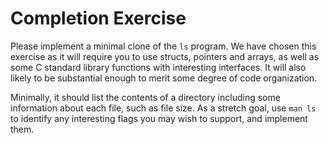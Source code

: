 # Completion Exercise

Please implement a minimal clone of the `ls` program. We have chosen this exercise as it will require you to use structs, pointers and arrays, as well as some C standard library functions with interesting interfaces. It will also likely to be substantial enough to merit some degree of code organization.

Minimally, it should list the contents of a directory including some information about each file, such as file size. As a stretch goal, use `man ls` to identify any interesting flags you may wish to support, and implement them.
